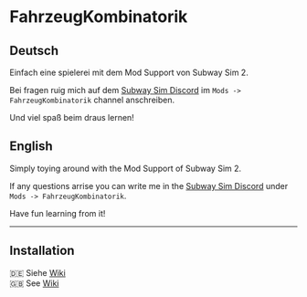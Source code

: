 # FahrzeugKombinatorik

## Deutsch
Einfach eine spielerei mit dem Mod Support von Subway Sim 2.

Bei fragen ruig mich auf dem [Subway Sim Discord](https://discord.gg/pq5Nj4EWjN) im `Mods -> FahrzeugKombinatorik` channel anschreiben.

Und viel spaß beim draus lernen!

## English
Simply toying around with the Mod Support of Subway Sim 2.

If any questions arrise you can write me in the [Subway Sim Discord](https://discord.gg/pq5Nj4EWjN) under `Mods -> FahrzeugKombinatorik`.

Have fun learning from it!

***

## Installation
:de: Siehe [Wiki](https://github.com/TwistedGate/SWS2-FahrzeugKombinatorik/wiki/Installation-(Deutsch))  
:gb: See [Wiki](https://github.com/TwistedGate/SWS2-FahrzeugKombinatorik/wiki/Installation-(English))
